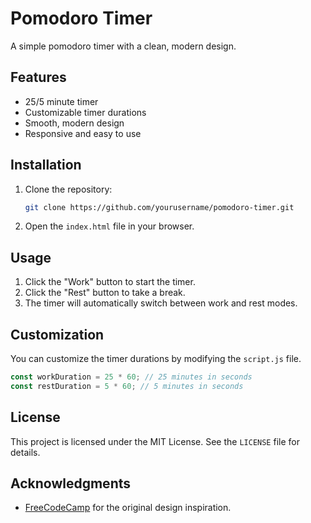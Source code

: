 # Pomodoro Timer

A simple pomodoro timer with a clean, modern design.

## Features

- 25/5 minute timer
- Customizable timer durations
- Smooth, modern design
- Responsive and easy to use

## Installation

1. Clone the repository:
   ```bash
   git clone https://github.com/yourusername/pomodoro-timer.git
   ```

2. Open the `index.html` file in your browser.

## Usage

1. Click the "Work" button to start the timer.
2. Click the "Rest" button to take a break.
3. The timer will automatically switch between work and rest modes.

## Customization

You can customize the timer durations by modifying the `script.js` file.

```javascript
const workDuration = 25 * 60; // 25 minutes in seconds
const restDuration = 5 * 60; // 5 minutes in seconds
```

## License

This project is licensed under the MIT License. See the `LICENSE` file for details.

## Acknowledgments

- [FreeCodeCamp](https://www.freecodecamp.org/) for the original design inspiration.

